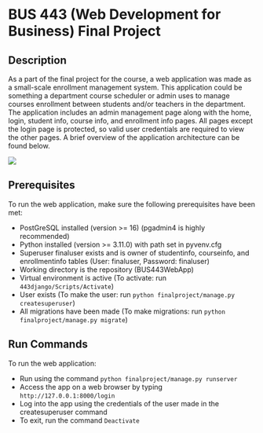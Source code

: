 # BUS 443 (Web Development for Business) Final Project

## Description

As a part of the final project for the course, a web application was made as a small-scale enrollment management system. This application could be something a department course scheduler or admin uses to manage courses enrollment between students and/or teachers in the department. The application includes an admin management page along with the home, login, student info, course info, and enrollment info pages. All pages except the login page is protected, so valid user credentials are required to view the other pages. A brief overview of the application architecture can be found below.

![](https://github.com/aprak5/BUS443WebApp/blob/main/images/bus44projectarch.jpg?raw=true)

## Prerequisites

To run the web application, make sure the following prerequisites have been met:

- PostGreSQL installed (version >= 16) (pgadmin4 is highly recommended)
- Python installed (version >= 3.11.0) with path set in pyvenv.cfg
- Superuser finaluser exists and is owner of studentinfo, courseinfo, and enrollmentinfo tables (User: finaluser, Password: finaluser)
- Working directory is the repository (BUS443WebApp)
- Virtual environment is active (To activate: run `443django/Scripts/Activate`)
- User exists (To make the user: run  `python finalproject/manage.py createsuperuser`)
- All migrations have been made (To make migrations: run `python finalproject/manage.py migrate`)

## Run Commands

To run the web application:

- Run using the command `python finalproject/manage.py runserver`
- Access the app on a web browser by typing `http://127.0.0.1:8000/login`
- Log into the app using the credentials of the user made in the createsuperuser command
- To exit, run the command `Deactivate`
